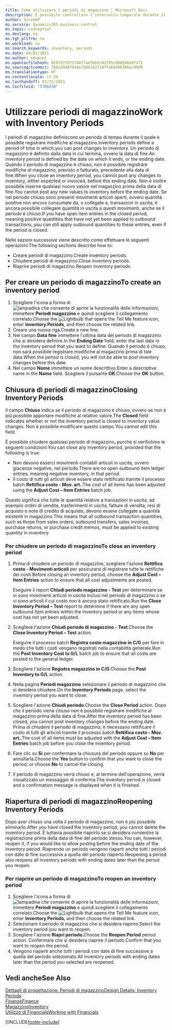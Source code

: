 ```yaml
---
title: Come utilizzare i periodi di magazzino | Microsoft Docs
description: È possibile controllare l'intervallo temporale durante il quale si possono registrare modifiche al magazzino defininendo periodi di magazzino.
author: SorenGP
ms.service: dynamics365-business-central
ms.topic: conceptual
ms.devlang: na
ms.tgt_pltfrm: na
ms.workload: na
ms.search.keywords: inventory, periods
ms.date: 04/01/2021
ms.author: edupont
ms.openlocfilehash: 019767f671f48f7ae5bb1c0d795c8085d8a97472
ms.sourcegitcommit: 766e2840fd16efb901d211d7fa64d96766ac99d9
ms.translationtype: HT
ms.contentlocale: it-CH
ms.lasthandoff: 03/31/2021
ms.locfileid: "5786430"
---
```

# <a name="work-with-inventory-periods"></a><span data-ttu-id="29afe-103">Utilizzare periodi di magazzino</span><span class="sxs-lookup"><span data-stu-id="29afe-103">Work with Inventory Periods</span></span>
<span data-ttu-id="29afe-104">I periodi di magazzino definiscono un periodo di tempo durante il quale è possibile registrare modifiche al magazzino.</span><span class="sxs-lookup"><span data-stu-id="29afe-104">Inventory periods define a period of time in which you can post changes to inventory.</span></span> <span data-ttu-id="29afe-105">Un periodo di magazzino è definito dalla data in cui termina, ovvero la data di fine.</span><span class="sxs-lookup"><span data-stu-id="29afe-105">An inventory period is defined by the date on which it ends, or the ending date.</span></span> <span data-ttu-id="29afe-106">Quando il periodo di magazzino è chiuso, non è possibile registrare modifiche al magazzino, previsto o fatturato, precedente alla data di fine.</span><span class="sxs-lookup"><span data-stu-id="29afe-106">When you close an inventory period, you cannot post any changes to inventory, either expected or invoiced, before this ending date.</span></span> <span data-ttu-id="29afe-107">Non è inoltre possibile inserire qualsiasi nuovo valore nel magazzino prima della data di fine.</span><span class="sxs-lookup"><span data-stu-id="29afe-107">You cannot post any new values to inventory before the ending date.</span></span> <span data-ttu-id="29afe-108">Se nel periodo chiuso sono presenti movimenti articoli aperti, ovvero quantità positive non ancora consumate da, o collegate a, transazioni in uscita, è ancora possibile collegare quantità in uscita a questi movimenti, anche se il periodo è chiuso.</span><span class="sxs-lookup"><span data-stu-id="29afe-108">If you have open item entries in the closed period, meaning positive quantities that have not yet been applied to outbound transactions, you can still apply outbound quantities to these entries, even if the period is closed.</span></span>  

<span data-ttu-id="29afe-109">Nelle sezioni successive viene descritto come effettuare le seguenti operazioni:</span><span class="sxs-lookup"><span data-stu-id="29afe-109">The following sections describe how to:</span></span>

* <span data-ttu-id="29afe-110">Creare periodi di magazzino.</span><span class="sxs-lookup"><span data-stu-id="29afe-110">Create inventory periods.</span></span>  
* <span data-ttu-id="29afe-111">Chiudere periodi di magazzino.</span><span class="sxs-lookup"><span data-stu-id="29afe-111">Close inventory periods.</span></span>  
* <span data-ttu-id="29afe-112">Riaprire periodi di magazzino.</span><span class="sxs-lookup"><span data-stu-id="29afe-112">Reopen inventory periods.</span></span>  

## <a name="to-create-an-inventory-period"></a><span data-ttu-id="29afe-113">Per creare un periodo di magazzino</span><span class="sxs-lookup"><span data-stu-id="29afe-113">To create an inventory period</span></span>  
1. <span data-ttu-id="29afe-114">Scegliere l'icona a forma di ![lampadina che consente di aprire la funzionalità delle informazioni](media/ui-search/search_small.png "Informazioni sull'operazione che si desidera eseguire"), immettere **Periodi magazzino** e quindi scegliere il collegamento correlato.</span><span class="sxs-lookup"><span data-stu-id="29afe-114">Choose the ![Lightbulb that opens the Tell Me feature](media/ui-search/search_small.png "Tell me what you want to do") icon, enter **Inventory Periods**, and then choose the related link.</span></span>  
2. <span data-ttu-id="29afe-115">Creare una nuova riga.</span><span class="sxs-lookup"><span data-stu-id="29afe-115">Create a new line.</span></span>  
3. <span data-ttu-id="29afe-116">Nel campo **Data fine** immettere l'ultima data del periodo di magazzino che si desidera definire.</span><span class="sxs-lookup"><span data-stu-id="29afe-116">In the **Ending Date** field, enter the last date in the inventory period that you want to define.</span></span> <span data-ttu-id="29afe-117">Quando il periodo è chiuso, non sarà possibile registrare modifiche al magazzino prima di tale data.</span><span class="sxs-lookup"><span data-stu-id="29afe-117">When the period is closed, you will not be able to post inventory changes before this date.</span></span>  
4. <span data-ttu-id="29afe-118">Nel campo **Nome** immettere un nome descrittivo.</span><span class="sxs-lookup"><span data-stu-id="29afe-118">Enter a descriptive name in the **Name** field.</span></span> <span data-ttu-id="29afe-119">Scegliere il pulsante **OK**.</span><span class="sxs-lookup"><span data-stu-id="29afe-119">Choose the **OK** button.</span></span>  

## <a name="closing-inventory-periods"></a><span data-ttu-id="29afe-120">Chiusura di periodi di magazzino</span><span class="sxs-lookup"><span data-stu-id="29afe-120">Closing Inventory Periods</span></span>  
<span data-ttu-id="29afe-121">Il campo **Chiuso** indica se il periodo di magazzino è chiuso, ovvero se non è più possibile apportare modifiche al relativo valore.</span><span class="sxs-lookup"><span data-stu-id="29afe-121">The **Closed** field indicates whether or not the inventory period is closed to inventory value changes.</span></span> <span data-ttu-id="29afe-122">Non è possibile modificare questo campo.</span><span class="sxs-lookup"><span data-stu-id="29afe-122">You cannot edit this field.</span></span>  

<span data-ttu-id="29afe-123">È possibile chiudere qualsiasi periodo di magazzino, purché si verifichino le seguenti condizioni:</span><span class="sxs-lookup"><span data-stu-id="29afe-123">You can close any inventory period, provided that the following is true:</span></span>  

* <span data-ttu-id="29afe-124">Non devono esserci movimenti contabili articoli in uscita, ovvero giacenze negative, nel periodo.</span><span class="sxs-lookup"><span data-stu-id="29afe-124">There are no open outbound item ledger entries, meaning negative inventory, in that period.</span></span>  
* <span data-ttu-id="29afe-125">Il costo di tutti gli articoli deve essere stato rettificato tramite il processo batch **Rettifica costo - Mov. art.**.</span><span class="sxs-lookup"><span data-stu-id="29afe-125">The cost of all items has been adjusted using the **Adjust Cost – Item Entries** batch job.</span></span>  

<span data-ttu-id="29afe-126">Questo significa che tutte le quantità relative a transazioni in uscita, ad esempio ordini di vendita, trasferimenti in uscita, fatture di vendita, resi di acquisto o note di credito di acquisto, devono essere collegate a quantità esistenti in magazzino.</span><span class="sxs-lookup"><span data-stu-id="29afe-126">This means that all outbound transaction quantities, such as those from sales orders, outbound transfers, sales invoices, purchase returns, or purchase credit memos, must be applied to existing quantity in inventory.</span></span>  

### <a name="to-close-an-inventory-period"></a><span data-ttu-id="29afe-127">Per chiudere un periodo di magazzino</span><span class="sxs-lookup"><span data-stu-id="29afe-127">To close an inventory period</span></span>  
1. <span data-ttu-id="29afe-128">Prima di chiudere un periodo di magazzino, scegliere l'azione **Rettifica costo - Movimenti articoli** per assicurarsi di registrare tutte le rettifiche dei costi.</span><span class="sxs-lookup"><span data-stu-id="29afe-128">Before closing an inventory period, choose the **Adjust Cost – Item Entries** action to ensure that all cost adjustments are posted.</span></span>

     <span data-ttu-id="29afe-129">Eseguire il report **Chiudi periodo magazzino - Test** per determinare se vi sono movimenti articoli in uscita inclusi nel periodo di magazzino o se vi sono articoli il cui costo non è ancora stato rettificato.</span><span class="sxs-lookup"><span data-stu-id="29afe-129">Run the **Close Inventory Period – Test** report to determine if there are any open outbound item entries within the inventory period or any items whose cost has not yet been adjusted.</span></span>  
2. <span data-ttu-id="29afe-130">Scegliere l'azione **Chiudi periodo di magazzino - Test**.</span><span class="sxs-lookup"><span data-stu-id="29afe-130">Choose the **Close Inventory Period – Test** action.</span></span>  

     <span data-ttu-id="29afe-131">Eseguire il processo batch **Registra costo magazzino in C/G** per fare in modo che tutti i costi vengano registrati nella contabilità generale.</span><span class="sxs-lookup"><span data-stu-id="29afe-131">Run the **Post Inventory Cost to G/L** batch job to ensure that all costs are posted to the general ledger.</span></span>  
3. <span data-ttu-id="29afe-132">Scegliere l'azione **Registra magazzino in C/G**.</span><span class="sxs-lookup"><span data-stu-id="29afe-132">Choose the **Post Inventory to G/L** action.</span></span>  
4. <span data-ttu-id="29afe-133">Nella pagina **Periodi magazzino** selezionare il periodo di magazzino che si desidera chiudere.</span><span class="sxs-lookup"><span data-stu-id="29afe-133">On the **Inventory Periods** page, select the inventory period you want to close.</span></span>  
5. <span data-ttu-id="29afe-134">Scegliere l'azione **Chiudi periodo**.</span><span class="sxs-lookup"><span data-stu-id="29afe-134">Choose the **Close Period** action.</span></span> <span data-ttu-id="29afe-135">Dopo che il periodo viene chiuso non è possibile registrare modifiche al magazzino prima della data di fine.</span><span class="sxs-lookup"><span data-stu-id="29afe-135">After the inventory period has been closed, you cannot post inventory changes before the ending date.</span></span> <span data-ttu-id="29afe-136">Prima di chiudere il periodo di magazzino, è necessario rettificare il costo di tutti gli articoli tramite il processo batch **Rettifica costo - Mov. art.**.</span><span class="sxs-lookup"><span data-stu-id="29afe-136">The cost of all items must be adjusted with the **Adjust Cost – Item Entries** batch job before you close the inventory period.</span></span>  
6. <span data-ttu-id="29afe-137">Fare clic su **Sì** per confermare la chiusura del periodo oppure su **No** per annullarla.</span><span class="sxs-lookup"><span data-stu-id="29afe-137">Choose the **Yes** button to confirm that you want to close the period, or choose **No** to cancel the closing.</span></span>  
7. <span data-ttu-id="29afe-138">Il periodo di magazzino verrà chiuso e, al termine dell'operazione, verrà visualizzato un messaggio di conferma.</span><span class="sxs-lookup"><span data-stu-id="29afe-138">The inventory period is closed and a confirmation message is displayed when it is finished.</span></span>  

## <a name="reopening-inventory-periods"></a><span data-ttu-id="29afe-139">Riapertura di periodi di magazzino</span><span class="sxs-lookup"><span data-stu-id="29afe-139">Reopening Inventory Periods</span></span>  
<span data-ttu-id="29afe-140">Dopo aver chiuso una volta il periodo di magazzino, non è più possibile eliminarlo.</span><span class="sxs-lookup"><span data-stu-id="29afe-140">After you have closed the inventory period, you cannot delete the inventory period.</span></span> <span data-ttu-id="29afe-141">È tuttavia possibile riaprirlo se si desidera consentire la registrazione prima della data di fine del periodo stesso.</span><span class="sxs-lookup"><span data-stu-id="29afe-141">You can, however, reopen it, if you would like to allow posting before the ending date of the inventory period.</span></span> <span data-ttu-id="29afe-142">Riaprendo un periodo vengono riaperti anche tutti i periodi con date di fine successive a quella del periodo riaperto.</span><span class="sxs-lookup"><span data-stu-id="29afe-142">Reopening a period also reopens all inventory periods with ending dates later than the period you reopen.</span></span>  

### <a name="to-reopen-an-inventory-period"></a><span data-ttu-id="29afe-143">Per riaprire un periodo di magazzino</span><span class="sxs-lookup"><span data-stu-id="29afe-143">To reopen an inventory period</span></span>  
1. <span data-ttu-id="29afe-144">Scegliere l'icona a forma di ![lampadina che consente di aprire la funzionalità delle informazioni](media/ui-search/search_small.png "Informazioni sull'operazione che si desidera eseguire"), immettere **Periodi magazzino** e quindi scegliere il collegamento correlato.</span><span class="sxs-lookup"><span data-stu-id="29afe-144">Choose the ![Lightbulb that opens the Tell Me feature](media/ui-search/search_small.png "Tell me what you want to do") icon, enter **Inventory Periods**, and then choose the related link.</span></span>  
2. <span data-ttu-id="29afe-145">Selezionare il periodo di magazzino che si desidera riaprire.</span><span class="sxs-lookup"><span data-stu-id="29afe-145">Select the inventory period you want to reopen.</span></span>  
3. <span data-ttu-id="29afe-146">Scegliere l'azione **Riapri periodo**.</span><span class="sxs-lookup"><span data-stu-id="29afe-146">Choose the **Reopen Period** period action.</span></span> <span data-ttu-id="29afe-147">Confermare che si desidera riaprire il periodo.</span><span class="sxs-lookup"><span data-stu-id="29afe-147">Confirm that you want to reopen the period.</span></span>  
4. <span data-ttu-id="29afe-148">Vengono riaperti anche tutti i periodi con date di fine successive a quella del periodo selezionato.</span><span class="sxs-lookup"><span data-stu-id="29afe-148">All inventory periods with ending dates later than the period you selected are reopened.</span></span>  

## <a name="see-also"></a><span data-ttu-id="29afe-149">Vedi anche</span><span class="sxs-lookup"><span data-stu-id="29afe-149">See Also</span></span>  
[<span data-ttu-id="29afe-150">Dettagli di progettazione: Periodi di magazzino</span><span class="sxs-lookup"><span data-stu-id="29afe-150">Design Details: Inventory Periods</span></span>](design-details-inventory-periods.md)  
[<span data-ttu-id="29afe-151">Finanze</span><span class="sxs-lookup"><span data-stu-id="29afe-151">Finance</span></span>](finance.md)  
[<span data-ttu-id="29afe-152">Magazzino</span><span class="sxs-lookup"><span data-stu-id="29afe-152">Inventory</span></span>](inventory-manage-inventory.md)  
[<span data-ttu-id="29afe-153">Utilizzo di Financials</span><span class="sxs-lookup"><span data-stu-id="29afe-153">Working with Financials</span></span>](ui-work-product.md)


[!INCLUDE[footer-include](includes/footer-banner.md)]